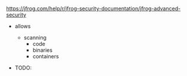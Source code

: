 https://jfrog.com/help/r/jfrog-security-documentation/jfrog-advanced-security


* allows
  * scanning
    * code
    * binaries
    * containers

* TODO:
